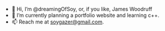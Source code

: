 - 👋 Hi, I’m @dreamingOfSoy, or, if you like, James Woodruff
- 🌱 I’m currently planning a portfolio website and learning c++.
- 📫 Reach me at soygazer@gmail.com.

<!---
dreamingOfSoy/dreamingOfSoy is a ✨ special ✨ repository because its `README.md` (this file) appears on your GitHub profile.
You can click the Preview link to take a look at your changes.
--->
